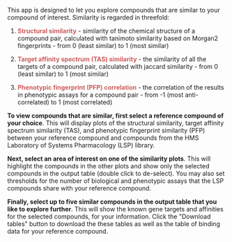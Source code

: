 This app is designed to let you explore compounds that are similar to your compound of interest. Similarity is regarded in threefold:

1. <span style="color:#CD5C5C">**Structural similarity**</span> - similarity of the chemical structure of a compound pair, calculated with tanimoto similarity based on Morgan2 fingerprints - from 0 (least similar) to 1 (most similar)

2. <span style="color:#CD5C5C">**Target affinity spectrum (TAS) similarity**</span> - the similarity of all the targets of a compound pair, calculated with jaccard similarity - from 0 (least similar) to 1 (most similar)

3. <span style="color:#CD5C5C">**Phenotypic fingerprint (PFP) correlation**</span> - the correlation of the results in phenotypic assays for a compound pair - from -1 (most anti-correlated) to 1 (most correlated)

**To view compounds that are similar, first select a reference compound of your choice**. This will display plots of the structural similarity, target affinity spectrum similarity (TAS), and phenotypic fingerprint similarity (PFP) between your reference compound and compounds from the HMS Laboratory of Systems Pharmacology (LSP) library.

**Next, select an area of interest on one of the similarity plots**. This will highlight the compounds in the other plots and show only the selected compounds in the output table (double click to de-select). You may also set thresholds for the number of biological and phenotypic assays that the LSP compounds share with your reference compound.

**Finally, select up to five similar compounds in the output table that you like to explore further**. This will show the known gene targets and affinities for the selected compounds, for your information. Click the "Download tables" button to download the these tables as well as the table of binding data for your reference compound.